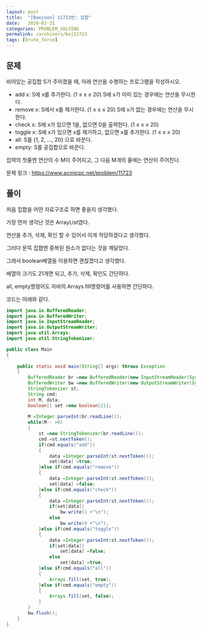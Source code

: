 ```yaml
---
layout: post
title:  "[Baejoon] 11723번: 집합"
date:   2020-03-31
categories: PROBLEM_SOLVING
permalink: /archivers/boj11723
tags: [brute_force]
---
```


## 문제

비어있는 공집합 S가 주어졌을 때, 아래 연산을 수행하는 프로그램을 작성하시오.   

- add x: S에 x를 추가한다. (1 ≤ x ≤ 20) S에 x가 이미 있는 경우에는 연산을 무시한다.
- remove x: S에서 x를 제거한다. (1 ≤ x ≤ 20) S에 x가 없는 경우에는 연산을 무시한다.
- check x: S에 x가 있으면 1을, 없으면 0을 출력한다. (1 ≤ x ≤ 20)
- toggle x: S에 x가 있으면 x를 제거하고, 없으면 x를 추가한다. (1 ≤ x ≤ 20)
- all: S를 {1, 2, ..., 20} 으로 바꾼다.
- empty: S를 공집합으로 바꾼다.

입력의 첫줄엔 연산의 수 M이 주어지고, 그 다음 M개의 줄에는 연산이 주어진다.   

문제 링크 : <https://www.acmicpc.net/problem/11723>   

## 풀이

처음 집합을 어떤 자료구조로 하면 좋을지 생각했다.   

가장 먼저 생각난 것은 ArrayList였다.   

연산을 추가, 삭제, 확인 할 수 있어서 이게 적당하겠다고 생각했다.   

그러다 문뜩 집합엔 중복된 원소가 없다는 것을 깨달았다.   

그래서 boolean배열을 이용하면 괜찮겠다고 생각했다.   

배열의 크기도 21개면 되고, 추가, 삭제, 확인도 간단하다.   

all, empty명령어도 자바의 Arrays.fill명령어를 사용하면 간단하다.   

코드는 아래와 같다.   

~~~java
import java.io.BufferedReader;
import java.io.BufferedWriter;
import java.io.InputStreamReader;
import java.io.OutputStreamWriter;
import java.util.Arrays;
import java.util.StringTokenizer;

public class Main
{
	
	public static void main(String[] args) throws Exception
	{
		BufferedReader br =new BufferedReader(new InputStreamReader(System.in));
		BufferedWriter bw =new BufferedWriter(new OutputStreamWriter(System.out));
		StringTokenizer st;
		String cmd;
		int M, data;
		boolean[] set =new boolean[21];
		
		M =Integer.parseInt(br.readLine());
		while(M-- >0)
		{
			st =new StringTokenizer(br.readLine());
			cmd =st.nextToken();
			if(cmd.equals("add"))
			{
				data =Integer.parseInt(st.nextToken());
				set[data] =true;
			}else if(cmd.equals("remove"))
			{
				data =Integer.parseInt(st.nextToken());
				set[data] =false;
			}else if(cmd.equals("check"))
			{
				data =Integer.parseInt(st.nextToken());
				if(set[data])
					bw.write(1 +"\n");
				else
					bw.write(0 +"\n");
			}else if(cmd.equals("toggle"))
			{
				data =Integer.parseInt(st.nextToken());
				if(set[data])
					set[data] =false;
				else
					set[data] =true;
			}else if(cmd.equals("all"))
			{
				Arrays.fill(set, true);
			}else if(cmd.equals("empty"))
			{
				Arrays.fill(set, false);
			}
		}
		bw.flush();
	}
}
~~~

